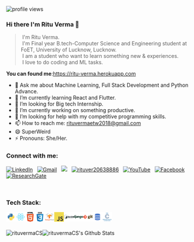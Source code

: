 <p align="left"><img src="https://komarev.com/ghpvc/?username=rituvermaCS&label=Profile%20views&color=2eb37e&style=flat" alt="profile views" /> </p>

### Hi there I'm Ritu Verma 👋

>&nbsp;I'm Ritu Verma.\
>&nbsp;I'm Final year B.tech-Computer Science and Engineering student at FoET, University of Lucknow, Lucknow.\
>&nbsp;I am a student who want to learn something new & experiences.\
>&nbsp;I love to do coding and ML tasks.


**You can found me**:https://ritu-verma.herokuapp.com


- 💬 Ask me about Machine Learning, Full Stack Development and Python Advance.
- 🌱 I’m currently learning React and Flutter.
- 👯 I’m looking for Big tech Internship.
- 🔭 I’m currently working on something productive.
- 🤔 I’m looking for help with my competitive programming skills.
- 📫 How to reach me: rituvermaetw2018@gmail.com
- 😄 SuperWeird
- ⚡ Pronouns: She/Her.

### Connect with me:

<a href="https://www.linkedin.com/in/ritu-verma-2018/"><img alt="LinkedIn" src="https://img.shields.io/badge/linkedin%20-%230077B5.svg?&style=flat&logo=linkedin&logoColor=white"/></a> &nbsp;
<a href="mailto:rituvermaetw2018@gmail.com"><img alt="Gmail" src="https://img.shields.io/badge/Gmail-D14836?style=flat&logo=gmail&logoColor=white" /></a> &nbsp;
<a href="https://instagram.com/_.rituverma._"><img src="https://img.shields.io/badge/-@_.rituverma._-E4405F?style=flat&logo=Instagram&logoColor=white"/></a> &nbsp;
<a href="https://twitter.com/rituver20638886"><img alt= "rituver20638886" src="https://img.shields.io/badge/-@rituver20638886%20-%230077B5.svg?style=flat&logo=Twitter&logoColor=white"/></a> &nbsp;
<a href="https://www.youtube.com/channel/UC-x-KLJRmpthj9jRQKEIFaQ"><img alt= "YouTube" src="https://img.shields.io/badge/-YouTube-D14836.svg?style=flat&logo=YouTube&logoColor=white"/></a> &nbsp;
<a href="https://www.facebook.com/profile.php?id=100028008964420"><img alt= "Facebook" src="https://img.shields.io/badge/-facebook%20-%230077B5.svg?style=flat&logo=Facebook&logoColor=white"/></a> &nbsp;
<a href="https://www.researchgate.net/profile/Ritu-Verma-24"><img alt= "ResearchGate" src="https://img.shields.io/badge/-ResearchGate%20-230077B5.svg?style=flat&logo=ResearchGate&logoColor=white"/></a> &nbsp;

<br />

### Tech Stack:
<img align="left" alt="Python" width="26px" src="https://raw.githubusercontent.com/github/explore/80688e429a7d4ef2fca1e82350fe8e3517d3494d/topics/python/python.png" />
<img align="left" alt="React" width="26px" src="https://raw.githubusercontent.com/github/explore/80688e429a7d4ef2fca1e82350fe8e3517d3494d/topics/react/react.png" />
<img align="left" alt="HTML5" width="26px" src="https://raw.githubusercontent.com/github/explore/80688e429a7d4ef2fca1e82350fe8e3517d3494d/topics/html/html.png" />
<img align="left" alt="CSS3" width="26px" src="https://raw.githubusercontent.com/github/explore/80688e429a7d4ef2fca1e82350fe8e3517d3494d/topics/css/css.png" />
<img align="left" alt="Tensorflow" width="26px" src="https://raw.githubusercontent.com/github/explore/80688e429a7d4ef2fca1e82350fe8e3517d3494d/topics/tensorflow/tensorflow.png" />
<img align="left" alt="JavaScript" width="26px" src="https://raw.githubusercontent.com/github/explore/80688e429a7d4ef2fca1e82350fe8e3517d3494d/topics/javascript/javascript.png" />
<img align="left" alt="bash" width="26px" src="https://raw.githubusercontent.com/github/explore/80688e429a7d4ef2fca1e82350fe8e3517d3494d/topics/bash/bash.png" />
<img align="left" alt="Django" width="26px" src="https://raw.githubusercontent.com/github/explore/80688e429a7d4ef2fca1e82350fe8e3517d3494d/topics/django/django.png" />
<img align="left" alt="Git" width="26px" src="https://raw.githubusercontent.com/github/explore/80688e429a7d4ef2fca1e82350fe8e3517d3494d/topics/git/git.png" />
<img align="left" alt="SQL" width="26px" src="https://raw.githubusercontent.com/github/explore/80688e429a7d4ef2fca1e82350fe8e3517d3494d/topics/sql/sql.png" />
<img align="left" alt="C Language" width="26px" src="https://raw.githubusercontent.com/github/explore/80688e429a7d4ef2fca1e82350fe8e3517d3494d/topics/c/c.png" />

<br />
<br />

<p><img align="left" src="https://github-readme-stats.vercel.app/api/top-langs/?username=rituvermaCS&layout=compact" alt="rituvermaCS" /></p>

<p><img align="left" alt="rituvermaCS's Github Stats" src="https://github-readme-stats.vercel.app/api?username=rituvermaCS&show_icons=true" /></p>

